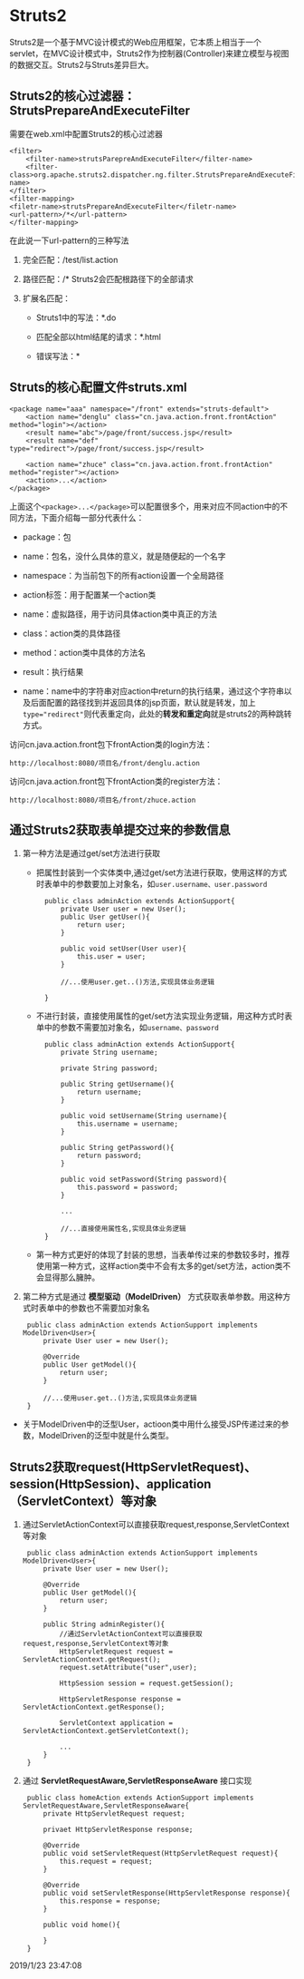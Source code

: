 # Struts2
Struts2是一个基于MVC设计模式的Web应用框架，它本质上相当于一个servlet，在MVC设计模式中，Struts2作为控制器(Controller)来建立模型与视图的数据交互。Struts2与Struts差异巨大。

## Struts2的核心过滤器：StrutsPrepareAndExecuteFilter
需要在web.xml中配置Struts2的核心过滤器

    <filter>
		<filter-name>strutsParepreAndExecuteFilter</filter-name>
		<filter-class>org.apache.struts2.dispatcher.ng.filter.StrutsPrepareAndExecuteFilter</filter-name>
	</filter>
	<filter-mapping>
	<filetr-name>strutsPrepareAndExecuteFilter</filetr-name>
	<url-pattern>/*</url-pattern>
	</filter-mapping>

在此说一下url-pattern的三种写法

1. 完全匹配：<url-pattern>/test/list.action</url-pattern>  
2. 路径匹配：<url-pattern>/*</url-pattern> Struts2会匹配根路径下的全部请求
3. 扩展名匹配：
	
	- Struts1中的写法：<url-pattern>*.do</url-pattern>

	- 匹配全部以html结尾的请求：<url-pattern>*.html</url-pattern>
	
	- 错误写法：<url-pattern>*</url-pattern>
	
	
## Struts的核心配置文件struts.xml

    <package name="aaa" namespace="/front" extends="struts-default">
		<action name="denglu" class="cn.java.action.front.frontAction" method="login"></action>
		<result name="abc">/page/front/success.jsp</result>
		<result name="def" type="redirect">/page/front/success.jsp</result>

		<action name="zhuce" class="cn.java.action.front.frontAction" method="register"></action>
		<action>...</action>
	</package>

上面这个`<package>...</package>`可以配置很多个，用来对应不同action中的不同方法，下面介绍每一部分代表什么：

- package：包

- name：包名，没什么具体的意义，就是随便起的一个名字

- namespace：为当前包下的所有action设置一个全局路径

- action标签：用于配置某一个action类

- name：虚拟路径，用于访问具体action类中真正的方法

- class：action类的具体路径

- method：action类中具体的方法名

- result：执行结果

- name：name中的字符串对应action中return的执行结果，通过这个字符串以及后面配置的路径找到并返回具体的jsp页面，默认就是转发，加上`type="redirect"`则代表重定向，此处的**转发和重定向**就是struts2的两种跳转方式。

访问cn.java.action.front包下frontAction类的login方法：

    http://localhost:8080/项目名/front/denglu.action

访问cn.java.action.front包下frontAction类的register方法：

    http://localhost:8080/项目名/front/zhuce.action

## 通过Struts2获取表单提交过来的参数信息
1. 第一种方法是通过get/set方法进行获取

	
	- 把属性封装到一个实体类中,通过get/set方法进行获取，使用这样的方式时表单中的参数要加上对象名，如`user.username、user.password`

	    	public class adminAction extends ActionSupport{
				private User user = new User();
				public User getUser(){
					return user;
				}
				
				public void setUser(User user){
					this.user = user;
				}
			 
				//...使用user.get..()方法,实现具体业务逻辑

			} 
		
	- 不进行封装，直接使用属性的get/set方法实现业务逻辑，用这种方式时表单中的参数不需要加对象名，如`username、password` 

			public class adminAction extends ActionSupport{
				private String username;

				private String password;

				public String getUsername(){
					return username;	
				}

				public void setUsername(String username){
					this.username = username;
				}

				public String getPassword(){
					return password;
				}
				
				public void setPassword(String password){
					this.password = password;
				}
				
				...
				
				//...直接使用属性名,实现具体业务逻辑
			}
	
	- 第一种方式更好的体现了封装的思想，当表单传过来的参数较多时，推荐使用第一种方式，这样action类中不会有太多的get/set方法，action类不会显得那么臃肿。


2. 第二种方式是通过 **模型驱动（ModelDriven）** 方式获取表单参数。用这种方式时表单中的参数也不需要加对象名

		public class adminAction extends ActionSupport implements ModelDriven<User>{
			private User user = new User();

			@Override
			public User getModel(){
				return user;
			}

			//...使用user.get..()方法,实现具体业务逻辑
		} 



- 关于ModelDriven中的泛型User，actioon类中用什么接受JSP传递过来的参数，ModelDriven的泛型中就是什么类型。


## Struts2获取request(HttpServletRequest)、session(HttpSession)、application（ServletContext）等对象

1. 通过ServletActionContext可以直接获取request,response,ServletContext等对象

		public class adminAction extends ActionSupport implements ModelDriven<User>{
			private User user = new User();

			@Override
			public User getModel(){
				return user;
			}
	
			public String adminRegister(){
				//通过ServletActionContext可以直接获取request,response,ServletContext等对象
				HttpServletRequest request = ServletActionContext.getRequest();
				request.setAttribute("user",user);

				HttpSession session = request.getSession();

				HttpServletResponse response = ServletActionContext.getResponse();

				ServletContext application = ServletActionContext.getServletContext();

				...
			}
		}



2. 通过 **ServletRequestAware,ServletResponseAware** 接口实现

		public class homeAction extends ActionSupport implements ServletRequestAware,ServletResponseAware{
			private HttpServletRequest request;

			privaet HttpServletResponse response;

			@Override
			public void setServletRequest(HttpServletRequest request){
				this.request = request;
			}

			@Override
			public void setServletResponse(HttpServletResponse response){
				this.response = response;
			}
	
			public void home(){
			
			}
		}
	  

2019/1/23 23:47:08 
